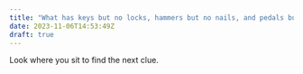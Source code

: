 ```yaml
---
title: "What has keys but no locks, hammers but no nails, and pedals but is not a bicycle."
date: 2023-11-06T14:53:49Z
draft: true
---
```


Look where you sit to find the next clue.